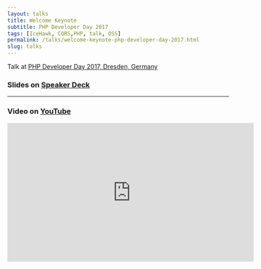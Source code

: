 ```yaml
---
layout: talks
title: Welcome Keynote
subtitle: PHP Developer Day 2017
tags: [IceHawk, CQRS,PHP, talk, OSS]
permalink: /talks/welcome-keynote-php-developer-day-2017.html
slug: talks
---
```


Talk at [PHP Developer Day 2017, Dresden, Germany](https://2017.phpdd.org) 
  
### Slides on [Speaker Deck](https://speakerdeck.com/hollodotme)

<script async class="speakerdeck-embed" data-id="b387eaa11c144c5bbb794c2dcd7157c6" data-ratio="1.77777777777778" src="//speakerdeck.com/assets/embed.js"></script>

---

### Video on [YouTube](https://www.youtube.com/channel/UC9RvlzszDfeZ_ILq0JSNHZQ/)

<iframe width="560" height="315" src="https://www.youtube-nocookie.com/embed/23OSdPJECTM" frameborder="0" gesture="media" allow="encrypted-media" allowfullscreen></iframe>
